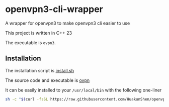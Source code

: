 # openvpn3-cli-wrapper
A wrapper for openvpn3 to make openvpn3 cli easier to use

This project is written in C++ 23

The executable is `ovpn3`.

## Installation

The installation script is [install.sh](./install.sh)

The source code and executable is [ovpn](./ovpn)

It can be easily installed to your `/usr/local/bin` with the following one-liner
```bash
sh -c "$(curl -fsSL https://raw.githubusercontent.com/HuakunShen/openvpn3-cli-wrapper/master/install.sh)"
```
